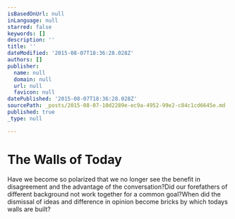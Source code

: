 ```yaml
---
isBasedOnUrl: null
inLanguage: null
starred: false
keywords: []
description: ''
title: ''
dateModified: '2015-08-07T18:36:28.028Z'
authors: []
publisher:
  name: null
  domain: null
  url: null
  favicon: null
datePublished: '2015-08-07T18:36:28.028Z'
sourcePath: _posts/2015-08-07-10d2289e-ec9a-4952-99e2-c84c1cd6645e.md
published: true
_type: null

---
```

# **The Walls of Today**

Have we become so polarized that we no longer see the benefit in disagreement and the advantage of the conversation?Did our forefathers of different background not work together for a common goal?When did the dismissal of ideas and difference in opinion become bricks by which todays walls are built?